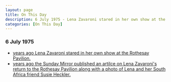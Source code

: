 ```yaml
---
layout: page
title: On This Day
description: 6 July 1975 - Lena Zavaroni stared in her own show at the Rothesay Pavilion also on the same day the Sunday Mirror published an artilce on Lena Zavaroni's return to the Rothesay Pavilion along with a photo of Lena and her South Africa friend Susie Heckler.
categories: [On This Day]
---
```


### 6 July 1975
* [<span id="age1"></span> years ago Lena Zavaroni stared in her own show at the Rothesay Pavilion.](/theatre/the%20lena%20zavaroni%20show/1975/07/06/the-lena-zavaroni-show.html)
* [<span id="age2"></span> years ago the Sunday Mirror published an artilce on Lena Zavaroni's return to the Rothesay Pavilion along with a photo of Lena and her South Africa friend Susie Heckler.](/newspapers/1975/07/06/the-sunday-mirror.html)

<!-- Script for calculating number of years ago -->
<script>
var dob = '19750706';
var year = Number(dob.substr(0, 4));
var month = Number(dob.substr(4, 2)) - 1;
var day = Number(dob.substr(6, 2));
var today = new Date();
var age = today.getFullYear() - year;
if (today.getMonth() < month || (today.getMonth() == month && today.getDate() < day)) {
age--;
}
document.getElementById("age").innerHTML=age;
var dob = '19790706';
var year = Number(dob.substr(0, 4));
var month = Number(dob.substr(4, 2)) - 1;
var day = Number(dob.substr(6, 2));
var today = new Date();
var age2 = today.getFullYear() - year;
if (today.getMonth() < month || (today.getMonth() == month && today.getDate() < day)) {
age2--;
}
document.getElementById("age2").innerHTML=age2;
</script>


